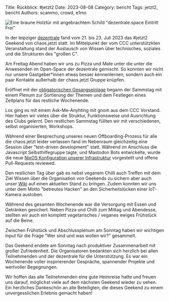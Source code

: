 Title: Rückblick: #jetzt2
Date: 2023-08-08
Category: bericht
Tags: jetzt2, bericht
Authors: scammo, crowd, e1mo

![Eine braune Holztür mit angebrachtem Schild "dezentrale.space Eintritt Frei"]({static}/images/dezentrale-tuer/dezentrale-tuer-1920.jpg)

In der leipziger [dezentrale] fand vom 21. bis 23. Juli 2023 das #jetzt2 Geekend von chaos.jetzt statt. Im Mittelpunkt der vom CCC unterstützkten Veranstaltung stand der Austausch von Wissen über technisches, soziales und die Strukturen des "großen C".

Am Freitag Abend haben wir uns zu Pizza und Mate unter die unter die Anwesenden im Open-Space der dezentrale gemischt. So konnten wir nicht nur unsere Gastgeber\*innen etwas besser kennenlernen, sondern auch ein paar Kontakte außerhalb der chaos.jetzt Gruppe knüpfen.

Eröffnet mit der [obligatorischen Gesangseinlage](plenumslied) begann der Sammstag mit einem Plenum zur Sortierung der Themen und dem Festlegen eines Zeitplans für das restliche Wochenende.

Los ging es mit einem Ask-Me-Anyhting mit gnom aus dem CCC Vorstand. Hier haben wir vieles über die Struktur, Funktionsweise und Ausrichtung des Clubs gelernt. Den restlichen Sammstag füllten wir mit verschiedenen, selbst organisierten, Workshops.

Während einer Besprechung unseres neuen Offboarding-Prozess für alle die chaos.jetzt leider verlassen fand im Nebenraum gleichzeitig eine Session über "test-driven development" statt.
Während im Anschluss die Javascript Selbsthilfegruppe tagte, und Mastodon Bots entwickelte, wurde die neue [NixOS Konfiguration unserer Infrastruktur](nixfiles) vorgestellt und offene Pull-Requests reviewed.

Den restlichen Tag über gab es nebst veganem Chilli auch Treffen mit dem Ziel Wissen über die Organisation von Geekends zu sichern aber auch unser [Wiki] auf einen aktuellen Stand zu bringen.
Zudem konnten wir uns unter dem Motto "betreutes Hacken" an den Sicherheitslücken einer IoT-Kamera austoben.

Während des gesamten Wochenende war die Versorgung mit Essen und Getränken gesichert. Neben Pizza und Chilli zum Mittag und Abendesse, stellten wir auch ein komplett vegetarisches / veganes ewiges Frühstück auf die Beine.

Zwischen Frühstück und Abschlussplenum am Sonntag haben wir wichtigen Input für die Frage "Wer sind und was wollen wir?" gesammelt.

Das Geekend endete am Sonntag nach produktiver Zusammenarbeit mit großer Zufriedenheit. Die Organisatoren bedankten sich herzlich bei allen Teilnehmenden und der dezentrale für die Unterstützung. Es war ein Wochenende voller inspirierender Gespräche, spannender Projekte und wertvoller Begegnungen.

Wir hoffen das alle Teilnehmenden eine gute Heimreise hatte und freuen uns darauf, möglichst viele auf dem nächsten Geekend wieder zu sehen. Ein herzliches Dankeschön an alle Beteiligten, die dieses Geekend zu einem unvergesslichen Erlebnis gemacht haben!

[dezentrale]: https://dezentrale.space/
[plenumslied]: https://www.youtube.com/watch?v=Y3-VTt5CMUM
[nixfiles]: https://github.com/chaos-jetzt/chaos-jetzt-nixfiles
[Wiki]: https://wiki.chaos.jetzt
